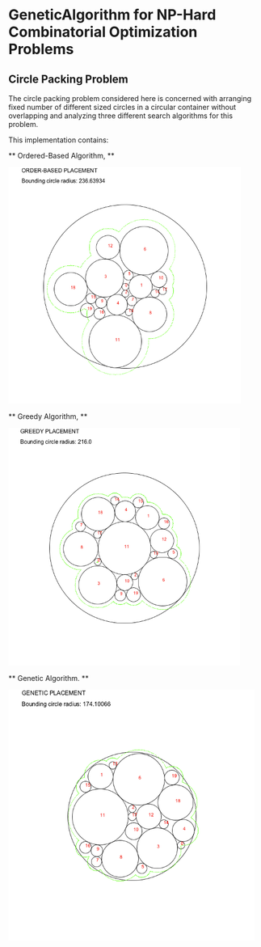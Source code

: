 # GeneticAlgorithm for NP-Hard Combinatorial Optimization Problems

## Circle Packing Problem

The circle packing problem considered here is concerned with arranging fixed number of different sized circles in a circular container without overlapping and analyzing three different search algorithms for this problem.

This implementation contains: 

** Ordered-Based Algorithm, **

![Ordered-Based Algorithm Result](/img/picture1.png)



** Greedy Algorithm, **

![Greedy Algorithm Result](/img/picture2.png)



** Genetic Algorithm. **

![Genetic Algorithm Result](/img/picture3.png)

